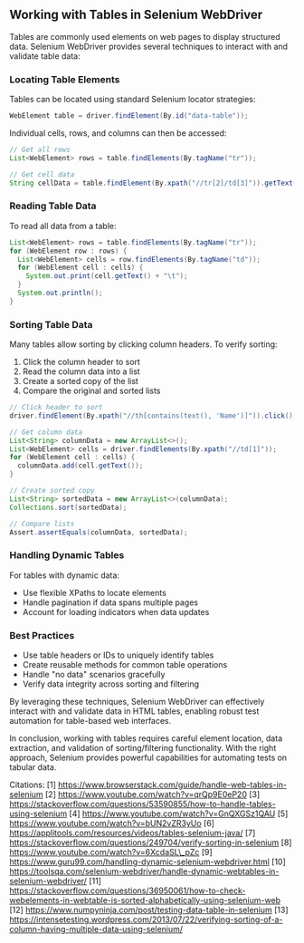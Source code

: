 ## Working with Tables in Selenium WebDriver

Tables are commonly used elements on web pages to display structured data. Selenium WebDriver provides several techniques to interact with and validate table data:

### Locating Table Elements

Tables can be located using standard Selenium locator strategies:

```java
WebElement table = driver.findElement(By.id("data-table"));
```

Individual cells, rows, and columns can then be accessed:

```java 
// Get all rows
List<WebElement> rows = table.findElements(By.tagName("tr"));

// Get cell data
String cellData = table.findElement(By.xpath("//tr[2]/td[3]")).getText();
```

### Reading Table Data

To read all data from a table:

```java
List<WebElement> rows = table.findElements(By.tagName("tr"));
for (WebElement row : rows) {
  List<WebElement> cells = row.findElements(By.tagName("td"));
  for (WebElement cell : cells) {
    System.out.print(cell.getText() + "\t");
  }
  System.out.println();
}
```

### Sorting Table Data

Many tables allow sorting by clicking column headers. To verify sorting:

1. Click the column header to sort
2. Read the column data into a list
3. Create a sorted copy of the list
4. Compare the original and sorted lists

```java
// Click header to sort
driver.findElement(By.xpath("//th[contains(text(), 'Name')]")).click();

// Get column data
List<String> columnData = new ArrayList<>();
List<WebElement> cells = driver.findElements(By.xpath("//td[1]"));
for (WebElement cell : cells) {
  columnData.add(cell.getText());
}

// Create sorted copy
List<String> sortedData = new ArrayList<>(columnData);
Collections.sort(sortedData);

// Compare lists
Assert.assertEquals(columnData, sortedData);
```

### Handling Dynamic Tables

For tables with dynamic data:

- Use flexible XPaths to locate elements
- Handle pagination if data spans multiple pages
- Account for loading indicators when data updates

### Best Practices

- Use table headers or IDs to uniquely identify tables
- Create reusable methods for common table operations
- Handle "no data" scenarios gracefully
- Verify data integrity across sorting and filtering

By leveraging these techniques, Selenium WebDriver can effectively interact with and validate data in HTML tables, enabling robust test automation for table-based web interfaces.

In conclusion, working with tables requires careful element location, data extraction, and validation of sorting/filtering functionality. With the right approach, Selenium provides powerful capabilities for automating tests on tabular data.

Citations:
[1] https://www.browserstack.com/guide/handle-web-tables-in-selenium
[2] https://www.youtube.com/watch?v=qrQp9E0eP20
[3] https://stackoverflow.com/questions/53590855/how-to-handle-tables-using-selenium
[4] https://www.youtube.com/watch?v=GnQXGSz1QAU
[5] https://www.youtube.com/watch?v=bUN2vZR3yUo
[6] https://applitools.com/resources/videos/tables-selenium-java/
[7] https://stackoverflow.com/questions/249704/verify-sorting-in-selenium
[8] https://www.youtube.com/watch?v=6XcdaSL\_pZc
[9] https://www.guru99.com/handling-dynamic-selenium-webdriver.html
[10] https://toolsqa.com/selenium-webdriver/handle-dynamic-webtables-in-selenium-webdriver/
[11] https://stackoverflow.com/questions/36950061/how-to-check-webelements-in-webtable-is-sorted-alphabetically-using-selenium-web
[12] https://www.numpyninja.com/post/testing-data-table-in-selenium
[13] https://intensetesting.wordpress.com/2013/07/22/verifying-sorting-of-a-column-having-multiple-data-using-selenium/